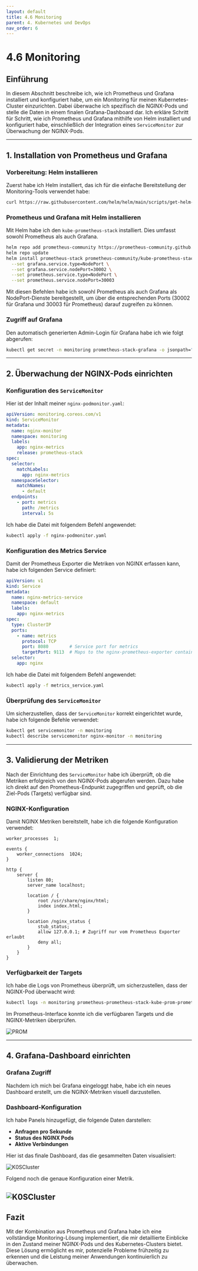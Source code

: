 ```yaml
---
layout: default
title: 4.6 Monitoring
parent: 4. Kubernetes und DevOps
nav_order: 6
---
```


# 4.6 Monitoring

## Einführung

In diesem Abschnitt beschreibe ich, wie ich Prometheus und Grafana installiert und konfiguriert habe, um ein Monitoring für meinen Kubernetes-Cluster einzurichten. Dabei überwache ich spezifisch die NGINX-Pods und stelle die Daten in einem finalen Grafana-Dashboard dar. Ich erkläre Schritt für Schritt, wie ich Prometheus und Grafana mithilfe von Helm installiert und konfiguriert habe, einschließlich der Integration eines `ServiceMonitor` zur Überwachung der NGINX-Pods.

---

## 1. Installation von Prometheus und Grafana

### Vorbereitung: Helm installieren
Zuerst habe ich Helm installiert, das ich für die einfache Bereitstellung der Monitoring-Tools verwendet habe:

```bash
curl https://raw.githubusercontent.com/helm/helm/main/scripts/get-helm-3 | bash
```

### Prometheus und Grafana mit Helm installieren
Mit Helm habe ich den `kube-prometheus-stack` installiert. Dies umfasst sowohl Prometheus als auch Grafana.

```bash
helm repo add prometheus-community https://prometheus-community.github.io/helm-charts
helm repo update
helm install prometheus-stack prometheus-community/kube-prometheus-stack --namespace monitoring --create-namespace \
  --set grafana.service.type=NodePort \
  --set grafana.service.nodePort=30002 \
  --set prometheus.service.type=NodePort \
  --set prometheus.service.nodePort=30003
```

Mit diesen Befehlen habe ich sowohl Prometheus als auch Grafana als NodePort-Dienste bereitgestellt, um über die entsprechenden Ports (30002 für Grafana und 30003 für Prometheus) darauf zugreifen zu können.

### Zugriff auf Grafana
Den automatisch generierten Admin-Login für Grafana habe ich wie folgt abgerufen:

```bash
kubectl get secret -n monitoring prometheus-stack-grafana -o jsonpath="{.data.admin-password}" | base64 --decode
```

---

## 2. Überwachung der NGINX-Pods einrichten

### Konfiguration des `ServiceMonitor`
Hier ist der Inhalt meiner `nginx-podmonitor.yaml`:

```yaml
apiVersion: monitoring.coreos.com/v1
kind: ServiceMonitor
metadata:
  name: nginx-monitor
  namespace: monitoring
  labels:
    app: nginx-metrics
    release: prometheus-stack
spec:
  selector:
    matchLabels:
      app: nginx-metrics
  namespaceSelector:
    matchNames:
      - default
  endpoints:
    - port: metrics
      path: /metrics
      interval: 5s
```

Ich habe die Datei mit folgendem Befehl angewendet:

```bash
kubectl apply -f nginx-podmonitor.yaml
```

### Konfiguration des Metrics Service
Damit der Prometheus Exporter die Metriken von NGINX erfassen kann, habe ich folgenden Service definiert:

```yaml
apiVersion: v1
kind: Service
metadata:
  name: nginx-metrics-service
  namespace: default
  labels:
    app: nginx-metrics
spec:
  type: ClusterIP
  ports:
    - name: metrics
      protocol: TCP
      port: 8080        # Service port for metrics
      targetPort: 9113  # Maps to the nginx-prometheus-exporter container port
  selector:
    app: nginx
```

Ich habe die Datei mit folgendem Befehl angewendet:

```bash
kubectl apply -f metrics_service.yaml
```

### Überprüfung des `ServiceMonitor`
Um sicherzustellen, dass der `ServiceMonitor` korrekt eingerichtet wurde, habe ich folgende Befehle verwendet:

```bash
kubectl get servicemonitor -n monitoring
kubectl describe servicemonitor nginx-monitor -n monitoring
```

---

## 3. Validierung der Metriken

Nach der Einrichtung des `ServiceMonitor` habe ich überprüft, ob die Metriken erfolgreich von den NGINX-Pods abgerufen werden. Dazu habe ich direkt auf den Prometheus-Endpunkt zugegriffen und geprüft, ob die Ziel-Pods (Targets) verfügbar sind.

### NGINX-Konfiguration
Damit NGINX Metriken bereitstellt, habe ich die folgende Konfiguration verwendet:

```nginx
worker_processes  1;

events {
    worker_connections  1024;
}

http {
    server {
        listen 80;
        server_name localhost;

        location / {
            root /usr/share/nginx/html;
            index index.html;
        }

        location /nginx_status {
            stub_status;
            allow 127.0.0.1; # Zugriff nur vom Prometheus Exporter erlaubt
            deny all;
        }
    }
}
```

### Verfügbarkeit der Targets
Ich habe die Logs von Prometheus überprüft, um sicherzustellen, dass der NGINX-Pod überwacht wird:

```bash
kubectl logs -n monitoring prometheus-prometheus-stack-kube-prom-prometheus-0
```

Im Prometheus-Interface konnte ich die verfügbaren Targets und die NGINX-Metriken überprüfen.

![PROM](../../resources/images/PROM.jpg)

---

## 4. Grafana-Dashboard einrichten

### Grafana Zugriff
Nachdem ich mich bei Grafana eingeloggt habe, habe ich ein neues Dashboard erstellt, um die NGINX-Metriken visuell darzustellen.

### Dashboard-Konfiguration
Ich habe Panels hinzugefügt, die folgende Daten darstellen:
- **Anfragen pro Sekunde**
- **Status des NGINX Pods**
- **Aktive Verbindungen**

Hier ist das finale Dashboard, das die gesammelten Daten visualisiert:

![K0SCluster](../../resources/images/Dashboard.jpg)

Folgend noch die genaue Konfiguration einer Metrik.

![K0SCluster](../../resources/images/Metric.jpg)
---

## Fazit

Mit der Kombination aus Prometheus und Grafana habe ich eine vollständige Monitoring-Lösung implementiert, die mir detaillierte Einblicke in den Zustand meiner NGINX-Pods und des Kubernetes-Clusters bietet. Diese Lösung ermöglicht es mir, potenzielle Probleme frühzeitig zu erkennen und die Leistung meiner Anwendungen kontinuierlich zu überwachen.

